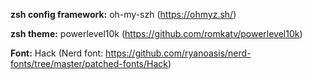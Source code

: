**zsh config framework:** oh-my-szh
(https://ohmyz.sh/)

**zsh theme:** powerlevel10k
(https://github.com/romkatv/powerlevel10k)

**Font:** Hack
(Nerd font: https://github.com/ryanoasis/nerd-fonts/tree/master/patched-fonts/Hack)
